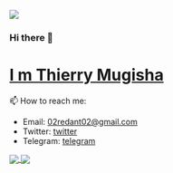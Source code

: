 <br>
<img src="https://github.com/r-e-d-ant/red-Ant-02/blob/main/1500x500.jpeg"/>
<br>


### Hi there 👋
# <a href="#">I m Thierry Mugisha</a>

<!--- 🔭  I’m currently working on Flask/-->
<!--- 🌱 I’m currently learning Django -->
<!--- 🤔 I’m looking for help with JavaScript -->
<!--- 👯 I’m looking to collaborate on every web apps development --->
<!--- 💬 Ask me about Python, Flask,... --->
 
 📫 How to reach me:<br>
   * Email: 02redant02@gmail.com<br>
   * Twitter: <a href="https://twitter.com/r_e_d_ant">twitter</a><br>
   * Telegram: <a href="https://t.me/r_e_d_ant">telegram</a><br>

<a href="https://github.com/r-e-d-ant/convoychat">
  <img align="center" src="https://github-readme-stats.vercel.app/api?username=r-e-d-ant&count_private=true&show_icons=true&theme=dracula" />
</a>
<a href="https://github.com/r-e-d-ant/github-readme-stats">
  <img align="center" src="https://github-readme-stats.vercel.app/api/top-langs/?username=r-e-d-ant&count_private=true&show_icons=true&theme=dracula" />
</a>
